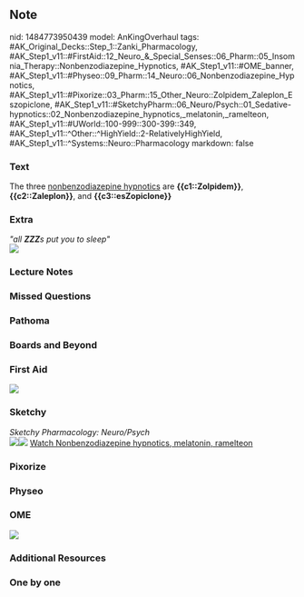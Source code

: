 ## Note
nid: 1484773950439
model: AnKingOverhaul
tags: #AK_Original_Decks::Step_1::Zanki_Pharmacology, #AK_Step1_v11::#FirstAid::12_Neuro_&_Special_Senses::06_Pharm::05_Insomnia_Therapy::Nonbenzodiazepine_Hypnotics, #AK_Step1_v11::#OME_banner, #AK_Step1_v11::#Physeo::09_Pharm::14_Neuro::06_Nonbenzodiazepine_Hypnotics, #AK_Step1_v11::#Pixorize::03_Pharm::15_Other_Neuro::Zolpidem_Zaleplon_Eszopiclone, #AK_Step1_v11::#SketchyPharm::06_Neuro/Psych::01_Sedative-hypnotics::02_Nonbenzodiazepine_hypnotics,_melatonin,_ramelteon, #AK_Step1_v11::#UWorld::100-999::300-399::349, #AK_Step1_v11::^Other::^HighYield::2-RelativelyHighYield, #AK_Step1_v11::^Systems::Neuro::Pharmacology
markdown: false

### Text
<div>
  The three <u>nonbenzodiazepine hypnotics</u> are
  <b>{{c1::Zolpidem}}</b>, <b>{{c2::Zaleplon}}</b>, and
  <b>{{c3::esZopiclone}}</b>
</div>

### Extra
<div>
  <i>"all <b>ZZZ</b>s put you to sleep"</i>
</div>
<div><img src="paste-347235220980185.jpg"></div>

### Lecture Notes


### Missed Questions


### Pathoma


### Boards and Beyond


### First Aid
<img src="paste-158260954923011.jpg">

### Sketchy
<div>
  <i>Sketchy Pharmacology: Neuro/Psych</i>
</div><img src=
"paste-46b12ecb3bd63c1b4e96e88da243520c18dfc491.png"><img src=
"paste-7e3b87cad3a6e55ee2def26f8c5518def252a8c5.png"> <a href=
"https://dashboard.sketchy.com/study/medical/courses/medical-pharmacology/units/medical-pharmacology-neuro-psych/videos/medical-pharmacology-neuropsych-sedative-hypnotics-nonbenzodiazepine-hypnotics-melatonin-ramelteon?utm_source=anki&utm_medium=partnership&utm_campaign=february_update&utm_content=medical">
Watch Nonbenzodiazepine hypnotics, melatonin, ramelteon</a>

### Pixorize


### Physeo


### OME
<div class="ome-widget">
  <a href="https://onlinemeded.org?ref=anki"><img src=
  "_OME_AnkiFlashcards_General_3.png"></a>
</div>

### Additional Resources


### One by one

